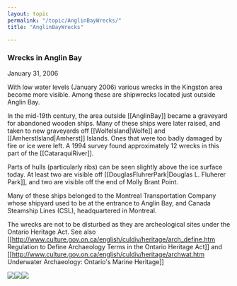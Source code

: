 ```yaml
---
layout: topic
permalink: "/topic/AnglinBayWrecks/"
title: "AnglinBayWrecks"

---
```


<h3>Wrecks in Anglin Bay</h3>
January 31, 2006

With low water levels (January 2006) various wrecks in the Kingston area become more visible.  Among these are shipwrecks located just outside Anglin Bay.

In the mid-19th century, the area outside [[AnglinBay]] became a graveyard for abandoned wooden ships.  Many of these ships were later raised, and taken to new graveyards off [[WolfeIsland|Wolfe]] and [[AmherstIsland|Amherst]] Islands. Ones that were too badly damaged by fire or ice were left.  A 1994  survey found approximately 12 wrecks in this part of the [[CataraquiRiver]].

Parts of hulls (particularly ribs) can be seen slightly above the ice surface today.  At least two are visible off [[DouglasFluhrerPark|Douglas L. Fluherer Park]], and two are visible off the end of Molly Brant Point.

Many of these ships belonged to the Montreal Transportation Company whose shipyard used to be at the entrance to Anglin Bay, and Canada Steamship Lines (CSL), headquartered in Montreal.

The wrecks are not to be disturbed as they are archeological sites under the Ontario Heritage Act.  See also [[http://www.culture.gov.on.ca/english/culdiv/heritage/arch_define.htm Regulation to Define Archaeology Terms in the Ontario Heritage Act]] and [[http://www.culture.gov.on.ca/english/culdiv/heritage/archwat.htm Underwater Archaeology: Ontario's Marine Heritage]]

<img src="images/AnglinBayJan06,5.jpg"><img src="images/AnglinBayJan06,6.jpg"><img src="images/AnglinBayJan06,7.jpg">

